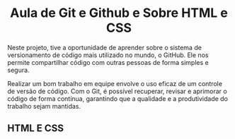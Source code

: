 <h1 align="center">Aula de Git e Github e Sobre HTML e CSS</h1>
<p>Neste projeto, tive a oportunidade de aprender sobre o sistema de versionamento de código mais utilizado no mundo, o GitHub. Ele nos permite compartilhar código com outras pessoas de forma simples e segura.

Realizar um bom trabalho em equipe envolve o uso eficaz de um controle de versão de código. Com o Git, é possível recuperar, revisar e aprimorar o código de forma contínua, garantindo que a qualidade e a produtividade do trabalho sejam mantidas.</p>

<h2>HTML E CSS</h2>
